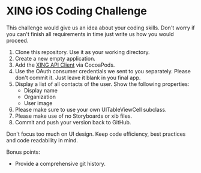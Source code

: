 XING iOS Coding Challenge
=========================

This challenge would give us an idea about your coding skills.  Don't worry if
you can't finish all requirements in time just write us how you would proceed.

1. Clone this repository. Use it as your working directory.
2. Create a new empty application.
3. Add the [XING API Client](https://github.com/xing/XNGAPIClient) via CocoaPods.
4. Use the OAuth consumer credentials we sent to you separately. Please don't
   commit it. Just leave it blank in you final app.
5. Display a list of all contacts of the user. Show the following properties:
     - Display name
     - Organization
     - User image
6. Please make sure to use your own UITableViewCell subclass. 
7. Please make use of no Storyboards or xib files.
7. Commit and push your version back to GitHub.

Don't focus too much on UI design. Keep code efficiency, best practices and
code readability in mind.

Bonus points:
- Provide a comprehensive git history.

